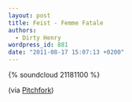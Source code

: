 ```yaml
---
layout: post
title: Feist - Femme Fatale
authors:
  - Dirty Henry
wordpress_id: 881
date: "2011-08-17 15:07:13 +0200"
---
```


{% soundcloud 21181100 %}

(via
[Pitchfork](http://pitchfork.com/news/43554-listen-feist-covers-the-velvet-underground/))
